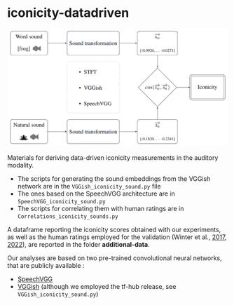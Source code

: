 # iconicity-datadriven

![alt text](https://github.com/Andrea-de-Varda/iconicity-datadriven/blob/main/old/ico.png)


Materials for deriving data-driven iconicity measurements in the auditory modality. 

- The scripts for generating the sound embeddings from the VGGish network are in the ``VGGish_iconicity_sound.py`` file
- The ones based on the SpeechVGG architecture are in ``SpeechVGG_iconicity_sound.py``
- The scripts for correlating them with human ratings are in ``Correlations_iconicity_sounds.py``

A dataframe reporting the iconicity scores obtained with our experiments, as well as the human ratings employed for the validation (Winter et al., [2017](https://www.researchgate.net/publication/318364562_Which_words_are_most_iconic_Iconicity_in_English_sensory_words), [2022](https://osf.io/qvw6u/)), are reported in the folder **additional-data**.

Our analyses are based on two pre-trained convolutional neural networks, that are publicly available :

- [SpeechVGG](https://github.com/bepierre/SpeechVGG)
- [VGGish](https://github.com/tensorflow/models/tree/master/research/audioset/vggish) (although we employed the tf-hub release, see ``VGGish_iconicity_sound.py``)
